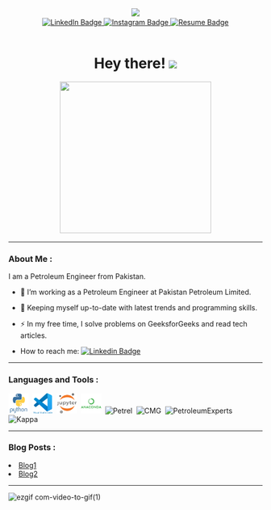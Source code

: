 <div id="header" align="center">
  <img src="https://media.giphy.com/media/v1.Y2lkPTc5MGI3NjExMm1scXYzcmZqcGxyMnNudXh0cTNwM2JycWdzZGV0N3Q3bTIwem03YyZlcD12MV9pbnRlcm5hbF9naWZfYnlfaWQmY3Q9Zw/l0Exc6ymGbdFkeAVO/giphy.gif" width="200"/>

<div id="badges">
  <a href="your-linkedin-URL">
    <img src="https://img.shields.io/badge/LinkedIn-blue?style=for-the-badge&logo=linkedin&logoColor=white" alt="LinkedIn Badge"/>
  </a>
  <a href="your-youtube-URL">
    <img src="https://img.shields.io/badge/Instagram-red?style=for-the-badge&logo=instagram&logoColor=white" alt="Instagram Badge"/>
  </a>
  <a href="your-twitter-URL">
    <img src="https://img.shields.io/badge/Resume-blue?style=for-the-badge&logo=microsoftword&logoColor=white" alt="Resume Badge"/>
  </a>
</div>
<img src="https://komarev.com/ghpvc/?username=MalikAdan&style=flat-square&color=blue" alt=""/>
<h1>
  Hey there!
  <img src="https://media.giphy.com/media/hvRJCLFzcasrR4ia7z/giphy.gif" width="30px"/>
</h1>
<div align="center">
  <img src="https://media.giphy.com/media/1MSVKRopegDjYONwdF/giphy.gif" width="300" height="300"/>
  <!img src="https://github.com/MishManners/MishManners/blob/master/MishManners%20Room%20animated.gif" width="500" height="300"/>
  
</div>
</div>

---

### About Me :

I am a Petroleum Engineer from Pakistan.

- :telescope: I’m working as a Petroleum Engineer at Pakistan Petroleum Limited.

- :seedling: Keeping myself up-to-date with latest trends and programming skills.

- :zap: In my free time, I solve problems on GeeksforGeeks and read tech articles.

- How to reach me: [![Linkedin Badge](https://img.shields.io/badge/-Adan_Malik-blue?style=flat&logo=Linkedin&logoColor=white)](your-linkedin-url)

---

### Languages and Tools :

<div>
  <img src="https://github.com/devicons/devicon/blob/master/icons/python/python-original-wordmark.svg" title="Python" alt="Python" width="40" height="40"/>&nbsp;
  <img src="https://github.com/devicons/devicon/blob/master/icons/vscode/vscode-original-wordmark.svg" title="VSCode" alt="VSCode" width="40" height="40"/>&nbsp;
  <img src="https://github.com/devicons/devicon/blob/master/icons/jupyter/jupyter-original-wordmark.svg" title="Jupyter" alt="Jupyter" width="40" height="40"/>&nbsp;
  <img src="https://github.com/devicons/devicon/blob/master/icons/anaconda/anaconda-original-wordmark.svg" title="Anaconda" alt="Anaconda" width="40" height="40"/>&nbsp;
  <img src="https://seeklogo.com/images/S/schlumberger-petrel-software-simulation-logo-5F80386A5D-seeklogo.com.png" title="Petrel" alt="Petrel" width="40" height="40"/>&nbsp;
  <img src="https://www.petroleumsoftwares.com/wp-content/uploads/edd/2021/03/CMG.png" title="CMG" alt="CMG" width="40" height="40"/>&nbsp;
  <img src="https://pbs.twimg.com/profile_images/1062328011301834752/t7p0YH3n_400x400.jpg" title="PExperts" alt="PetroleumExperts" width="40" height="40"/>&nbsp;
  <img src="https://www.kappaeng.com/images/icons/256/saphir.png" title="Kappa" alt="Kappa" width="40" height="40"/>&nbsp;
</div>


---

### Blog Posts :
  <li>
  <a href="your-twitter-URL">     Blog1</a></li>
  <li>
  <a href="your-twitter-URL">     Blog2</a></li>

---

![ezgif com-video-to-gif(1)](https://github.com/MalikAdan/ProfileContents-AM/assets/153263444/7a331724-e5e0-4d77-840b-7e2c2432bbfe)
